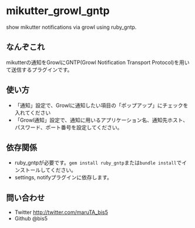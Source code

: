 mikutter_growl_gntp
===================

show mikutter notifications via growl using ruby_gntp.


なんぞこれ
----------

mikutterの通知をGrowlにGNTP(Growl Notification Transport Protocol)を用いて送信するプラグインです。


使い方
------

- 「通知」設定で、Growlに通知したい項目の「ポップアップ」にチェックを入れてください
- 「Growl通知」設定で、通知に用いるアプリケーション名、通知先ホスト、パスワード、ポート番号を設定してください。


依存関係
--------

- ruby_gntpが必要です。`gem install ruby_gntp`または`bundle install`でインストールしてください。
- settings, notifyプラグインに依存します。

問い合わせ
----------

- Twitter http://twitter.com/maruTA_bis5
- Github @bis5
